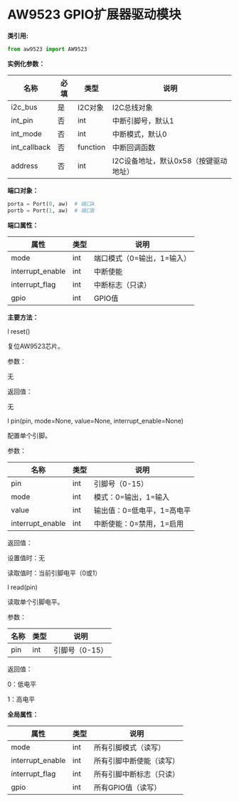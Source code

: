 # AW9523 GPIO扩展器驱动模块

**类引用:**
```python
from aw9523 import AW9523
```

**实例化参数：**

|名称|	必填|	类型|	说明|
|----|----|----|----|
|i2c_bus|	是|	I2C对象|	I2C总线对象|
|int_pin|	否|	int|	中断引脚号，默认1|
|int_mode|	否|	int|	中断模式，默认0|
|int_callback|	否|	function|	中断回调函数|
|address|	否|	int|	I2C设备地址，默认0x58（按键驱动地址）|

**端口对象：**
```python
porta = Port(0, aw)  # 端口A
portb = Port(1, aw)  # 端口B
```

**端口属性：**

|属性|	类型|	说明|
|----|----|----|
|mode|	int|	端口模式（0=输出，1=输入）|
|interrupt_enable|	int|	中断使能|
|interrupt_flag|	int|	中断标志（只读）|
|gpio|	int|	GPIO值|

**主要方法：**

l reset()

复位AW9523芯片。

​​参数：​​ 

无

​​返回值：​​ 

无

l pin(pin, mode=None, value=None, interrupt_enable=None)

配置单个引脚。

​​参数：​​

|名称	|类型|	说明|
|----|----|----|
|pin|	int|	引脚号（0-15）|
|mode|	int|	模式：0=输出，1=输入|
|value|	int|	输出值：0=低电平，1=高电平|
|interrupt_enable|	int|	中断使能：0=禁用，1=启用|

​​返回值：​​

设置值时：无

读取值时：当前引脚电平（0或1）

l read(pin)

读取单个引脚电平。

​​参数：​​

|名称|	类型|	说明|
|----|----|----|
|pin|	int|	引脚号（0-15）|

​​返回值：​​

0：低电平

1：高电平

**全局属性：**

|属性|	类型|	说明|
|----|----|----|
|mode|	int|	所有引脚模式（读写）|
|interrupt_enable|	int|所有引脚中断使能（读写）|
|interrupt_flag	|int|	所有引脚中断标志（只读）|
|gpio|	int|	所有GPIO值（读写）|
